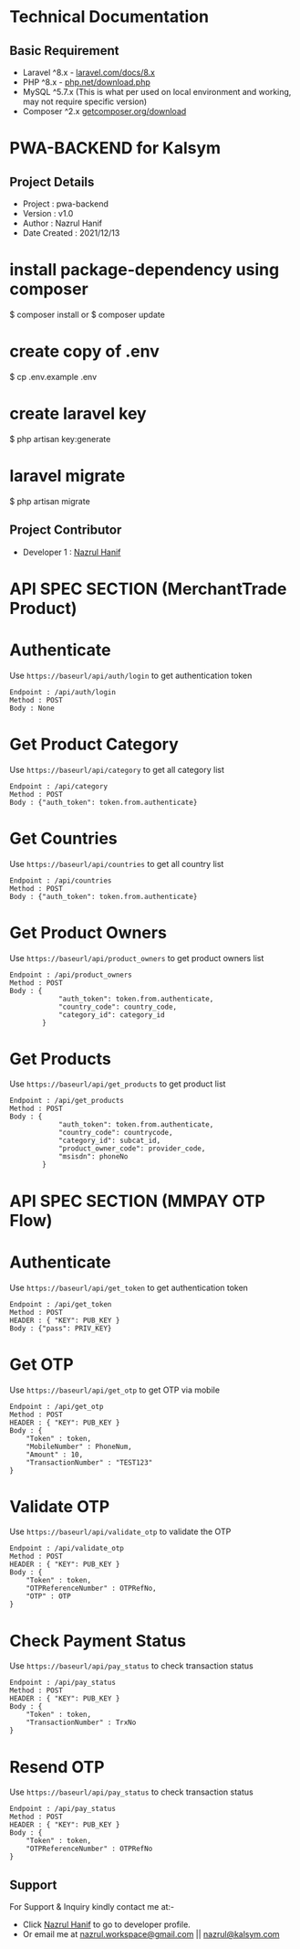 # Technical Documentation

## Basic Requirement
- Laravel ^8.x - [laravel.com/docs/8.x](https://laravel.com/docs/8.x)
- PHP ^8.x - [php.net/download.php](https://www.php.net/downloads.php)
- MySQL ^5.7.x (This is what per used on local environment and working, may not require specific version)
- Composer ^2.x [getcomposer.org/download](https://getcomposer.org/download/)

PWA-BACKEND for Kalsym
======================

## Project Details
- Project : pwa-backend
- Version : v1.0
- Author : Nazrul Hanif 
- Date Created : 2021/12/13

# install package-dependency using composer
$ composer install 
or
$ composer update

# create copy of .env
$ cp .env.example .env

# create laravel key
$ php artisan key:generate

# laravel migrate
$ php artisan migrate

## Project Contributor
- Developer 1 : [Nazrul Hanif](https://github.com/lordnaz)

API SPEC SECTION (MerchantTrade Product)
========================================

# Authenticate
Use `https://baseurl/api/auth/login` to get authentication token
```
Endpoint : /api/auth/login
Method : POST
Body : None
```

# Get Product Category 
Use `https://baseurl/api/category` to get all category list
```
Endpoint : /api/category
Method : POST
Body : {"auth_token": token.from.authenticate}
```

# Get Countries 
Use `https://baseurl/api/countries` to get all country list
```
Endpoint : /api/countries
Method : POST
Body : {"auth_token": token.from.authenticate}
```

# Get Product Owners 
Use `https://baseurl/api/product_owners` to get product owners list
```
Endpoint : /api/product_owners
Method : POST
Body : { 
            "auth_token": token.from.authenticate,
            "country_code": country_code,
            "category_id": category_id
        }
```

# Get Products 
Use `https://baseurl/api/get_products` to get product list
```
Endpoint : /api/get_products
Method : POST
Body : {
            "auth_token": token.from.authenticate,
            "country_code": countrycode,
            "category_id": subcat_id,
            "product_owner_code": provider_code,
            "msisdn": phoneNo
        }
```


API SPEC SECTION (MMPAY OTP Flow)
========================================

# Authenticate
Use `https://baseurl/api/get_token` to get authentication token
```
Endpoint : /api/get_token
Method : POST
HEADER : { "KEY": PUB_KEY }
Body : {"pass": PRIV_KEY}
```

# Get OTP
Use `https://baseurl/api/get_otp` to get OTP via mobile
```
Endpoint : /api/get_otp
Method : POST
HEADER : { "KEY": PUB_KEY }
Body : {
    "Token" : token,
    "MobileNumber" : PhoneNum,
    "Amount" : 10,
    "TransactionNumber" : "TEST123"
}
```

# Validate OTP
Use `https://baseurl/api/validate_otp` to validate the OTP
```
Endpoint : /api/validate_otp
Method : POST
HEADER : { "KEY": PUB_KEY }
Body : {
    "Token" : token,
    "OTPReferenceNumber" : OTPRefNo,
    "OTP" : OTP
}
```

# Check Payment Status
Use `https://baseurl/api/pay_status` to check transaction status
```
Endpoint : /api/pay_status
Method : POST
HEADER : { "KEY": PUB_KEY }
Body : {
    "Token" : token,
    "TransactionNumber" : TrxNo
}
```

# Resend OTP
Use `https://baseurl/api/pay_status` to check transaction status
```
Endpoint : /api/pay_status
Method : POST
HEADER : { "KEY": PUB_KEY }
Body : {
    "Token" : token,
    "OTPReferenceNumber" : OTPRefNo
}
```

## Support 

For Support & Inquiry kindly contact me at:-

- Click [Nazrul Hanif](https://github.com/lordnaz) to go to developer profile.
- Or email me at nazrul.workspace@gmail.com || nazrul@kalsym.com

